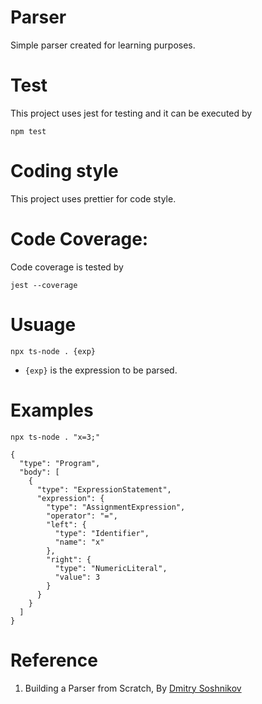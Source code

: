 # Parser

Simple parser created for learning purposes.

# Test

This project uses jest for testing and it can be executed by

`npm test`

# Coding style

This project uses prettier for code style.

# Code Coverage:

Code coverage is tested by

`jest --coverage`

# Usuage

`npx ts-node . {exp}`

- `{exp}` is the expression to be parsed.

# Examples

    npx ts-node . "x=3;"

```
{
  "type": "Program",
  "body": [
    {
      "type": "ExpressionStatement",
      "expression": {
        "type": "AssignmentExpression",
        "operator": "=",
        "left": {
          "type": "Identifier",
          "name": "x"
        },
        "right": {
          "type": "NumericLiteral",
          "value": 3
        }
      }
    }
  ]
}
```

# Reference
1. Building a Parser from Scratch, By [Dmitry Soshnikov](http://dmitrysoshnikov.com/)
